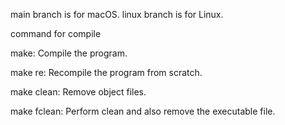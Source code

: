 
main branch is for macOS.
linux branch is for Linux.

command for compile

make: Compile the program.

make re: Recompile the program from scratch.

make clean: Remove object files.

make fclean: Perform clean and also remove the executable file.

